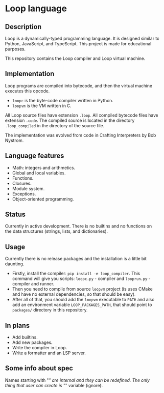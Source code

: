 # Loop language

## Description
Loop is a dynamically-typed programming language. It is designed similar to Python, JavaScript, and TypeScript.
This project is made for educational purposes.

This repository contains the Loop compiler and Loop virtual machine.

## Implementation
Loop programs are compiled into bytecode, and then the virtual machine executes this opcode.

- `loopc` is the byte-code compiler written in Python.
- `loopvm` is the VM written in C.

All Loop source files have extension `.loop`. All compiled bytecode files have extension `.code`.
The compiled source is located in the directory `.loop_compiled` in the directory of the source file.

The implementation was evolved from code in Crafting Interpreters by Bob Nystrom.

## Language features
- Math: integers and arithmetics.
- Global and local variables.
- Functions.
- Closures.
- Module system.
- Exceptions.
- Object-oriented programming.

## Status
Currently in active development. There is no builtins and no functions on the data structures (strings, lists, and dictionaries).

## Usage
Currently there is no release packages and the installation is a little bit daunting.

- Firstly, install the compiler: `pip install -e loop_compiler`.
  This command will give you scripts: `loopc.py` - compiler and `looprun.py` - compiler and runner.
- Then you need to compile from source `loopvm` project (is uses CMake and have no external dependencies, so that should be easy).
- After all of that, you should add the `loopvm` executable to `PATH` and also add an environment variable `LOOP_PACKAGES_PATH`, that
  should point to `packages/` directory in this repository.

## In plans
- Add builtins.
- Add new packages.
- Write the compiler in Loop.
- Write a formatter and an LSP server.

## Some info about spec
Names starting with "_" are internal and they can be redefined. The only thing that user can create is "_" variable (ignore).